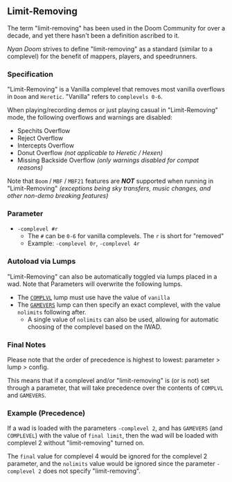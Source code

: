 ## Limit-Removing

The term "limit-removing" has been used in the Doom Community for over a decade, and yet there hasn't been a definition ascribed to it.

*Nyan Doom* strives to define "limit-removing" as a standard (similar to a complevel) for the benefit of mappers, players, and speedrunners. 

### Specification

"Limit-Removing" is a Vanilla complevel that removes most vanilla overflows in `Doom` and `Heretic`. "Vanilla" refers to `complevels 0-6`.

When playing/recording demos or just playing casual in "Limit-Removing" mode, the following overflows and warnings are disabled:

- Spechits Overflow
- Reject Overflow
- Intercepts Overflow
- Donut Overflow *(not applicable to Heretic / Hexen)*
- Missing Backside Overflow *(only warnings disabled for compat reasons)*

Note that `Boom` / `MBF` / `MBF21` features are ***NOT*** supported when running in "Limit-Removing" *(exceptions being sky transfers, music changes, and other non-demo breaking features)*

### Parameter
- `-complevel #r`
  - The `#` can be `0-6` for vanilla complevels. The `r` is short for "removed"
  - Example: `-complevel 0r`, `-complevel 4r`

### Autoload via Lumps
"Limit-Removing" can also be automatically toggled via lumps placed in a wad. Note that Parameters will overwrite the following lumps.
- The [`COMPLVL`](complvl.md) lump must use have the value of `vanilla`
- The [`GAMEVERS`](gamevers.md) lump can then specify an exact complevel, with the value `nolimits` following after.
  - A single value of `nolimits` can also be used, allowing for automatic choosing of the complevel based on the IWAD.

### Final Notes
Please note that the order of precedence is highest to lowest: parameter > lump > config.

This means that if a complevel and/or "limit-removing" is (or is not) set through a parameter, that will take precedence over the contents of `COMPLVL` and `GAMEVERS`.

### Example (Precedence)

If a wad is loaded with the parameters `-complevel 2`, and has `GAMEVERS` (and `COMPLEVEL`) with the value of `final limit`, then the wad will be loaded with complevel 2 without "limit-removing" turned on.

The `final` value for complevel 4 would be ignored for the complevel 2 parameter, and the `nolimits` value would be ignored since the parameter `-complevel 2` does not specify "limit-removing".
